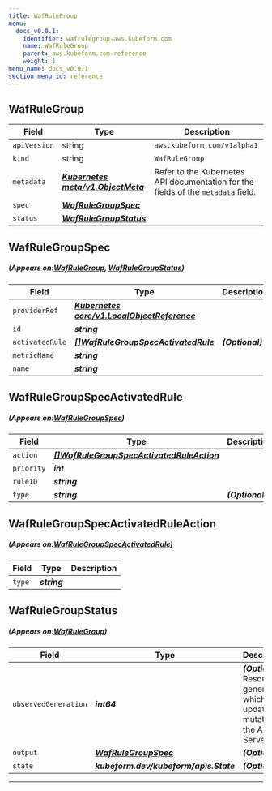 ```yaml
---
title: WafRuleGroup
menu:
  docs_v0.0.1:
    identifier: wafrulegroup-aws.kubeform.com
    name: WafRuleGroup
    parent: aws.kubeform.com-reference
    weight: 1
menu_name: docs_v0.0.1
section_menu_id: reference
---
```


## WafRuleGroup
| Field | Type | Description |
| ------ | ----- | ----------- |
| `apiVersion` | string | `aws.kubeform.com/v1alpha1` |
|    `kind` | string | `WafRuleGroup` |
| `metadata` | ***[Kubernetes meta/v1.ObjectMeta](https://kubernetes.io/docs/reference/generated/kubernetes-api/v1.13/#objectmeta-v1-meta)***|Refer to the Kubernetes API documentation for the fields of the `metadata` field.|
| `spec` | ***[WafRuleGroupSpec](#WafRuleGroupSpec)***||
| `status` | ***[WafRuleGroupStatus](#WafRuleGroupStatus)***||
## WafRuleGroupSpec
##### (Appears on:[WafRuleGroup](#WafRuleGroup), [WafRuleGroupStatus](#WafRuleGroupStatus))
| Field | Type | Description |
| ------ | ----- | ----------- |
| `providerRef` | ***[Kubernetes core/v1.LocalObjectReference](https://kubernetes.io/docs/reference/generated/kubernetes-api/v1.13/#localobjectreference-v1-core)***||
| `id` | ***string***||
| `activatedRule` | ***[[]WafRuleGroupSpecActivatedRule](#WafRuleGroupSpecActivatedRule)***| ***(Optional)*** |
| `metricName` | ***string***||
| `name` | ***string***||
## WafRuleGroupSpecActivatedRule
##### (Appears on:[WafRuleGroupSpec](#WafRuleGroupSpec))
| Field | Type | Description |
| ------ | ----- | ----------- |
| `action` | ***[[]WafRuleGroupSpecActivatedRuleAction](#WafRuleGroupSpecActivatedRuleAction)***||
| `priority` | ***int***||
| `ruleID` | ***string***||
| `type` | ***string***| ***(Optional)*** |
## WafRuleGroupSpecActivatedRuleAction
##### (Appears on:[WafRuleGroupSpecActivatedRule](#WafRuleGroupSpecActivatedRule))
| Field | Type | Description |
| ------ | ----- | ----------- |
| `type` | ***string***||
## WafRuleGroupStatus
##### (Appears on:[WafRuleGroup](#WafRuleGroup))
| Field | Type | Description |
| ------ | ----- | ----------- |
| `observedGeneration` | ***int64***| ***(Optional)*** Resource generation, which is updated on mutation by the API Server.|
| `output` | ***[WafRuleGroupSpec](#WafRuleGroupSpec)***| ***(Optional)*** |
| `state` | ***kubeform.dev/kubeform/apis.State***| ***(Optional)*** |
---

